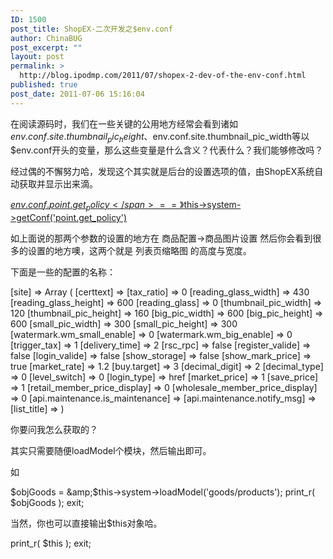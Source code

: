 ```yaml
---
ID: 1500
post_title: ShopEX-二次开发之$env.conf
author: ChinaBUG
post_excerpt: ""
layout: post
permalink: >
  http://blog.ipodmp.com/2011/07/shopex-2-dev-of-the-env-conf.html
published: true
post_date: 2011-07-06 15:16:04
---
```

在阅读源码时，我们在一些关键的公用地方经常会看到诸如$env.conf.site.thumbnail_pic_height、$env.conf.site.thumbnail_pic_width等以$env.conf开头的变量，那么这些变量是什么含义？代表什么？我们能够修改吗？

经过偶的不懈努力哈，发现这个其实就是后台的设置选项的值，由ShopEX系统自动获取并显示出来滴。

<span style="text-decoration: underline;">$env.conf.point.get_policy </span>   ==》$this-&gt;system-&gt;getConf('point.get_policy')

如上面说的那两个参数的设置的地方在 商品配置-&gt;商品图片设置 然后你会看到很多的设置的地方噢，这两个就是 列表页缩略图 的高度与宽度。

下面是一些的配置的名称：

[site] =&gt; Array
(
[certtext] =&gt;
[tax_ratio] =&gt; 0
[reading_glass_width] =&gt; 430
[reading_glass_height] =&gt; 600
[reading_glass] =&gt; 0
[thumbnail_pic_width] =&gt; 120
[thumbnail_pic_height] =&gt; 160
[big_pic_width] =&gt; 600
[big_pic_height] =&gt; 600
[small_pic_width] =&gt; 300
[small_pic_height] =&gt; 300
[watermark.wm_small_enable] =&gt; 0
[watermark.wm_big_enable] =&gt; 0
[trigger_tax] =&gt; 1
[delivery_time] =&gt; 2
[rsc_rpc] =&gt; false
[register_valide] =&gt; false
[login_valide] =&gt; false
[show_storage] =&gt; false
[show_mark_price] =&gt; true
[market_rate] =&gt; 1.2
[buy.target] =&gt; 3
[decimal_digit] =&gt; 2
[decimal_type] =&gt; 0
[level_switch] =&gt; 0
[login_type] =&gt; href
[market_price] =&gt; 1
[save_price] =&gt; 1
[retail_member_price_display] =&gt; 0
[wholesale_member_price_display] =&gt; 0
[api.maintenance.is_maintenance] =&gt;
[api.maintenance.notify_msg] =&gt;
[list_title] =&gt;
)

你要问我怎么获取的？

其实只需要随便loadModel个模块，然后输出即可。

如

$objGoods = &amp;$this-&gt;system-&gt;loadModel('goods/products');
print_r( $objGoods );
exit;

当然，你也可以直接输出$this对象哈。

print_r( $this );
exit;